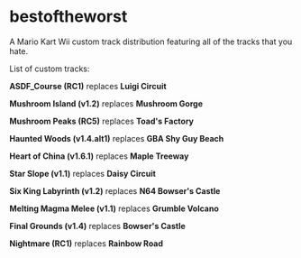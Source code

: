 # bestoftheworst
A Mario Kart Wii custom track distribution featuring all of the tracks that you hate.

List of custom tracks:

**ASDF_Course (RC1)** replaces **Luigi Circuit**

**Mushroom Island (v1.2)** replaces **Mushroom Gorge**

**Mushroom Peaks (RC5)** replaces **Toad's Factory**

**Haunted Woods (v1.4.alt1)** replaces **GBA Shy Guy Beach**

**Heart of China (v1.6.1)** replaces **Maple Treeway**

**Star Slope (v1.1)** replaces **Daisy Circuit**

**Six King Labyrinth (v1.2)** replaces **N64 Bowser's Castle**

**Melting Magma Melee (v1.1)** replaces **Grumble Volcano**

**Final Grounds (v1.4)** replaces **Bowser's Castle**

**Nightmare (RC1)** replaces **Rainbow Road**